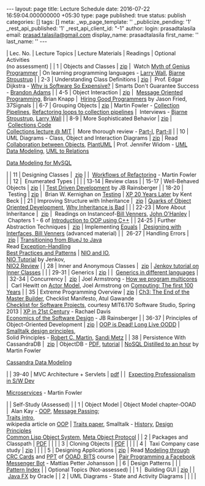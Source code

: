 --- layout: page title: Lecture Schedule date: 2016-07-22 16:59:04.000000000 +05:30 type: page published: true status: publish categories: [] tags: [] meta: \_wp\_page\_template: '' \_publicize\_pending: '1' \_rest\_api\_published: '1' \_rest\_api\_client\_id: "-1" author: login: prasadtalasila email: prasad.talasila@gmail.com display\_name: prasadtalasila first\_name: '' last\_name: '' ---

| Lec. No. | Lecture Topics | Lecture Materials | Readings | Optional  
Activities  
(no assessment) |
| 1 | Objects and Classes | [zip](https://www.dropbox.com/s/dpk4v5sva80kf46/1_classes_and_objects.zip?dl=1) | &nbsp;Watch&nbsp;[Myth of Genius Programmer](http://10.1.1.242/moodle/mod/folder/view.php?id=43379) | On learning programming languages - [Larry Wall](https://www.youtube.com/watch?v=LR8fQiskYII), [Bjarne Stroustrup](https://www.youtube.com/watch?v=NvWTnIoQZj4) |
| 2-3 | Understanding Class Definitions | [zip](https://www.dropbox.com/s/ei3hzuef4xfwhjr/2_understanding_class_definitions.zip?dl=1) | &nbsp;Prof. Edgar Dijkstra - [Why is Software So Expensive?](https://www.cs.utexas.edu/users/EWD/transcriptions/EWD06xx/EWD648.html) | Smarts Don't Guarantee Success - [Brandon Adams](http://bigthink.com/playlists/as-it-is-in-poker-so-it-is-in-life) |
| 4-5 | Object Interaction | [zip](https://www.dropbox.com/s/ixef4xmmdhmahj8/4_object_interaction.zip?dl=1) | &nbsp;[Message Oriented Programming](https://www.youtube.com/watch?v=zN6eSf9I7Ck), Brian Knapp | &nbsp;[Hiring Good Programmers](https://www.youtube.com/watch?v=gTN6ioeqHDY) by Jason Fried, 37Signals |
| 6-7 | Grouping Objects | [zip](https://www.dropbox.com/s/eifoykpqhk0ikvq/6_grouping_objects.zip?dl=1) | Martin Fowler - [Collection Pipelines](https://www.martinfowler.com/articles/collection-pipeline/), [Refactoring loops to collection pipelines](https://www.martinfowler.com/articles/refactoring-pipelines.html) | &nbsp;Interviews - [Bjarne Stroustrup](http://bigthink.com/videos/big-think-interview-with-bjarne-stroustrup), [Larry Wall](http://bigthink.com/experts/larrywall) |
| 8-9 | More Sophisticated Behavior | [zip](https://www.dropbox.com/s/7aq27g3mx769a87/8_more_sophisticated_behavior.zip?dl=1) | &nbsp;[Collections Code](https://www.dropbox.com/s/ytuekdkwzekeorm/collections_code.zip?dl=1)  
[Collections lecture @ MIT](http://ocw.mit.edu/courses/electrical-engineering-and-computer-science/6-092-java-preparation-for-6-170-january-iap-2006/lecture-notes/lecture3.pdf) | &nbsp;More thorough review -&nbsp;[Part-I](https://www.dropbox.com/s/yoyzkwb2hdrvwsu/Collections-I.pdf?dl=1), [Part-II](https://www.dropbox.com/s/x43oom2qz36sf7s/Collections-II.pdf?dl=1) |
| 10 | UML Diagrams - Class, Object and Interaction&nbsp;Diagrams | [zip](https://www.dropbox.com/s/dvqi7lyy6ep3rf8/10_basic_UML.zip?dl=1) | Read [Collaboration between Objects](https://www.dropbox.com/s/ipz3xerl69w0y5d/Collaboration-bw-Objects.pdf?dl=1), [PlantUML](http://www.plantuml.com) | Prof. Jennifer Widom -&nbsp;[UML Data Modeling](https://www.youtube.com/watch?v=OOpiaIcyz30),&nbsp;[UML to Relations](https://www.youtube.com/watch?v=_-jQSV9Ld7M)

[Data Modeling for MySQL](https://www.youtube.com/watch?v=tR_rOJPiEXc)

 |
| 11 | Designing Classes | &nbsp;[zip](https://www.dropbox.com/s/kqjz2dwzqle6l0z/11_designing_classes.zip?dl=1) | | &nbsp;[Workflows of Refactoring](https://www.youtube.com/watch?v=vqEg37e4Mkw) - Martin Fowler |
| 12 | &nbsp;Enumerated Types | | |
| 13-14 | Review class |
| 15-17 | Well-Behaved Objects | [zip](https://www.dropbox.com/s/cuiqm6ldjmx347q/13_well_behaved_objects.zip?dl=1) | | [Test Driven Development](https://www.youtube.com/watch?v=RyQnJUWcXFo) by JB Rainsberger |
| 18-20 | &nbsp;Testing | [zip](https://www.dropbox.com/s/h5y7a9aspd4yx6e/14_testing.zip?dl=1) | &nbsp;Brian W. Kernighan on [Testing](https://www.cs.princeton.edu/~bwk/testing.html) | [XP 20 Years Later](https://www.youtube.com/watch?v=cGuTmOUdFbo) by Kent Beck |
| 21 | Improving Structure with&nbsp;Inheritance | &nbsp;[zip](https://www.dropbox.com/s/8eklpalk8e1zy6l/16_improving_structure_with_inheritance.zip?dl=1) | [Quarks of Object Oriented Development](https://www.dropbox.com/s/fnoav801px8zl6h/quarks-of-OOD.pdf?dl=1), [Why Inheritance is Bad](https://www.quora.com/Is-inheritance-bad-practice-in-OOP) | |
| 22-23 | More About Inheritance | &nbsp;[zip](https://www.dropbox.com/s/jtlx567sl7miqwz/18_more_about_inheritance.zip?dl=1) | &nbsp;Readings on Instanceof-[Bill Venners,](https://www.artima.com/interfacedesign/PreferPoly.html)&nbsp;[John O'Hanley](http://www.javapractices.com/topic/TopicAction.do?Id=31) | &nbsp;Chapters 1 - 6 of [Introduction to OOP using C++](http://www.desy.de/gna/html/cc/Tutorial/tutorial.html) |
| 24-25 | Further Abstraction Techniques | &nbsp;[zip](https://www.dropbox.com/s/bn5u3yapbdrxfhv/20_further_abstraction_techniques.zip?dl=1) | Implementing&nbsp;[Equals](http://www.javapractices.com/topic/TopicAction.do?Id=17) | [&nbsp;Designing with Interfaces, Bill Venners](http://www.javaworld.com/article/2076841/core-java/designing-with-interfaces.html)&nbsp;(advanced material) |
| &nbsp;26-27 | Handling Errors | &nbsp;[zip](https://www.dropbox.com/s/s76joi3mmj6rais/23_handling_errors.zip?dl=1) | [Transitioning from BlueJ to Java](https://www.dropbox.com/s/3mjhyjzk5xcrkf0/24_transition_from_BlueJ_to_Eclipse.zip?dl=1)  
Read [Exception-Handling](https://www.dropbox.com/s/x3ug35i3ot6xyth/Brock_Exceptions.pdf?dl=1)  
[Best Practices and Patterns](https://www.dropbox.com/s/x3ug35i3ot6xyth/Brock_Exceptions.pdf?dl=1) | [NIO and IO](https://blogs.oracle.com/slc/entry/javanio_vs_javaio),  
[NIO Tutorial](http://tutorials.jenkov.com/java-nio/index.html) by Jenkov,  
[NIO2 Review](https://www.youtube.com/watch?v=yNRS1ssLPdQ) |
| 28 | Inner and Anonymous Classes | &nbsp;[zip](https://www.dropbox.com/s/dyr7w5st4nc9d3k/26_nested_classes.zip?dl=1) | [Jenkov tutorial on Inner Classes](http://tutorials.jenkov.com/java/nested-classes.html) | |
| 29-31 | Generics | [zip](https://www.dropbox.com/s/kgzz8painumcknk/27_generics.zip?dl=1) | | &nbsp;[Generics in different languages](http://www.osl.iu.edu/publications/prints/2003/comparing_generic_programming03.pdf) |
| 32-34 | Concurrency | &nbsp;[zip](https://www.dropbox.com/s/snvu58svtsa2gf7/29_concurrency.zip?dl=1) | Joel Armstrong - [How we program multicores](https://www.youtube.com/watch?v=bo5WL5IQAd0) | &nbsp;Carl Hewitt on [Actor Model](https://www.youtube.com/watch?v=7erJ1DV_Tlo), Joel Armstrong on [Computing: The first 100 Years](https://www.youtube.com/watch?v=itKFrXghGuA) |
| 35 | Extreme Programming Overview | [zip](https://www.dropbox.com/s/981hzpiylp8ctbm/40_XP_Overview.zip?dl=1) | [Ch3: The End of the Master Builder](https://www.dropbox.com/s/bn5svla6kfep9yo/Construction_checklists.pdf?dl=1), Checklist Manifesto, Atul Gawande  
[Checklist for Software Projects](https://www.dropbox.com/s/mz9ay77yr8khpfj/project-checklist.pdf?dl=1), courtesy MIT6.170 Software Studio, Spring 2013 | [XP in 21st Century](https://www.youtube.com/watch?v=IDKJJDiK3Gw) - Rachael Davis  
[Economics of the Software Design](https://www.youtube.com/watch?v=7HecgbghFTk) - JB Rainsberger |
| 36-37 | Principles of Object-Oriented Development | [zip](https://www.dropbox.com/s/lx4tgq82vt9xc74/principles_of_OOD.zip?dl=1) | [OOP is Dead! Long Live OODD](https://www.youtube.com/watch?v=RdE-d_EhzmA) | [Smalltalk design principles](http://www.cs.virginia.edu/~evans/cs655/readings/smalltalk.html),  
Solid Principles - [Robert C. Martin](https://www.youtube.com/watch?v=TMuno5RZNeE&index=76&list=PLcr1-V2ySv4Tf_xSLj2MbQZr78fUVQAua), [Sandi Metz](https://www.youtube.com/watch?v=v-2yFMzxqwU) |
| 38 | Persistence With CassandraDB | &nbsp;[zip](https://www.dropbox.com/s/qwxqu4bek92xfyy/Cassandra.zip?dl=1) | ObjectDB - [PDF](http://www2.mta.ac.il/~kirsh/download/MTA%20NoSQL%20Seminar/Lectures/ObjectDB.pdf), [tutorial](http://www.objectdb.com/tutorial) | [NoSQL Distilled to an hour](https://www.youtube.com/watch?v=ASiU89Gl0F0) by Martin Fowler

[Cassandra Data Modeling](https://www.youtube.com/watch?v=tg6eIht-00M)

 |
| 39-40 | MVC Architecture + Servlets | [pdf](https://www.dropbox.com/s/wtbq75575hlj3zu/servlets.pdf?dl=1) | | &nbsp;[Expecting Professionalism in S/W Dev](https://www.youtube.com/watch?v=p0O1VVqRSK0)

[Microservices](https://www.martinfowler.com/microservices/) - Martin Fowler

 |
| Self-Study (Assessed) |
| 1 | Object Model | Object Model chapter-OOAD | &nbsp;Alan Kay - [OOP](http://userpage.fu-berlin.de/~ram/pub/pub_jf47ht81Ht/doc_kay_oop_en), [Message Passing](http://lists.squeakfoundation.org/pipermail/squeak-dev/1998-October/017019.html);  
[Traits intro](https://en.wikipedia.org/wiki/Trait_(computer_programming)),  
wikipedia article on&nbsp;[OOP](https://en.wikipedia.org/wiki/Object-oriented_programming) | [Traits paper](http://scg.unibe.ch/archive/papers/Scha03aTraits.pdf), Smalltalk - [History](http://www.vpri.org/pdf/hc_smalltalk_history.pdf), [Design Principles](http://www.cs.virginia.edu/~evans/cs655/readings/smalltalk.html)  
[Common Lisp Object System](http://www.dreamsongs.com/CLOS.html),&nbsp;[Meta Object Protocol](http://mop.lisp.se/contents.html) |
| 2 | Packages and Classpath | [PDF](https://www.dropbox.com/s/yttnx8jlaal5srb/Packages_CLASSPATH.pdf?dl=1) | | |
| 3 | Cloning Objects | [PDF](https://www.dropbox.com/s/yttn90ztcvv1ijj/Clone.pdf?dl=1) | | |
| 4 | &nbsp;Taxi Company case study | [zip](https://www.dropbox.com/s/8k034x12emw7wpc/taxi-company-case-study.zip?dl=1) | | |
| 5 | Designing Applications | [zip](https://www.dropbox.com/s/1u3np1r9u9zho99/34_designing_applications.pdf?dl=1) | Read [Modeling through CRC Cards](http://vu.bits-pilani.ac.in/Ooad/Lesson11/topic1.htm) and [PPT](http://vu.bits-pilani.ac.in/Ooad/Lesson11/Classroom/Barframe.htm) of [OOAD, BITS](http://vu.bits-pilani.ac.in/Ooad/Coursestead.htm) course | [Pair Programming a Facebook Messenger Bot](https://www.youtube.com/watch?v=zFO1cRr5-qY) - Mattias Petter Johansson |
| 6 | Design Patterns | | | [Pattern Index](http://wiki.c2.com/?SoftwareDesignPatternsIndex) |
| Optional Topics (Not-assessed) |
| 1 | &nbsp;Building GUI | [zip](https://www.dropbox.com/s/po2cuwkrrcit638/building_GUI.zip?dl=1) | | &nbsp;[Java FX](https://www.youtube.com/watch?v=N-Qgz6qHhcg) by Oracle |
| 2 | UML Diagrams - State and Activity Diagrams | | | |

